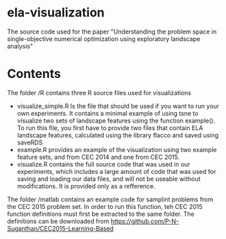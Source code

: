 # ela-visualization
The source code used for the paper "Understanding the problem space in single-objective numerical optimization using exploratory landscape analysis"


# Contents
The folder /R contains three R source files used for visualizations
-    visualize_simple.R Is the file that should be used if you want to run your own experiments. It contains a minimal example of using tsne to visualize two sets of landscape features using the function example(). To run this file, you first have to provide two files that contain ELA landscape features, calculated using the library flacco and saved using saveRDS
-    example.R provides an example of the visualization using two example feature sets, and from CEC 2014 and one from CEC 2015.
-    visualize.R contains the full source code that was used in our experiments, which includes a large amount of code that was used for saving and loading our data files, and will not be useable without modifications. It is provided only as a refference.

The folder /matlab contains an example code for samplint problems from the CEC 2015 problem set. In order to run this function, teh CEC 2015 function definitions must first be extracted to the same folder. The definitions can be downloaded from https://github.com/P-N-Suganthan/CEC2015-Learning-Based

